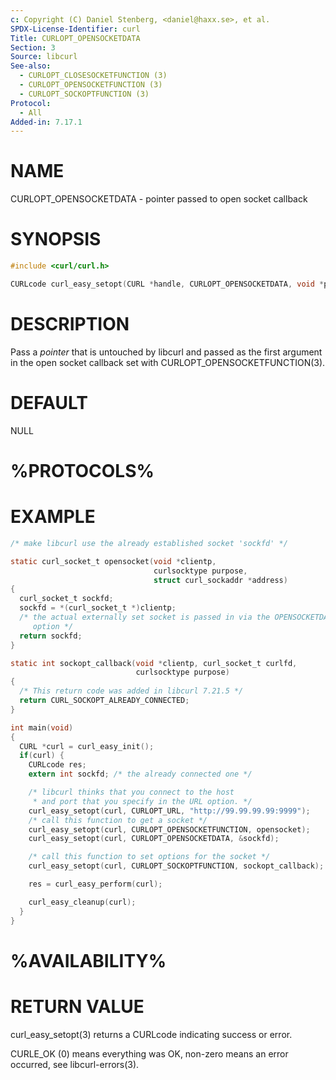 ```yaml
---
c: Copyright (C) Daniel Stenberg, <daniel@haxx.se>, et al.
SPDX-License-Identifier: curl
Title: CURLOPT_OPENSOCKETDATA
Section: 3
Source: libcurl
See-also:
  - CURLOPT_CLOSESOCKETFUNCTION (3)
  - CURLOPT_OPENSOCKETFUNCTION (3)
  - CURLOPT_SOCKOPTFUNCTION (3)
Protocol:
  - All
Added-in: 7.17.1
---
```


# NAME

CURLOPT_OPENSOCKETDATA - pointer passed to open socket callback

# SYNOPSIS

~~~c
#include <curl/curl.h>

CURLcode curl_easy_setopt(CURL *handle, CURLOPT_OPENSOCKETDATA, void *pointer);
~~~

# DESCRIPTION

Pass a *pointer* that is untouched by libcurl and passed as the first
argument in the open socket callback set with
CURLOPT_OPENSOCKETFUNCTION(3).

# DEFAULT

NULL

# %PROTOCOLS%

# EXAMPLE

~~~c
/* make libcurl use the already established socket 'sockfd' */

static curl_socket_t opensocket(void *clientp,
                                curlsocktype purpose,
                                struct curl_sockaddr *address)
{
  curl_socket_t sockfd;
  sockfd = *(curl_socket_t *)clientp;
  /* the actual externally set socket is passed in via the OPENSOCKETDATA
     option */
  return sockfd;
}

static int sockopt_callback(void *clientp, curl_socket_t curlfd,
                            curlsocktype purpose)
{
  /* This return code was added in libcurl 7.21.5 */
  return CURL_SOCKOPT_ALREADY_CONNECTED;
}

int main(void)
{
  CURL *curl = curl_easy_init();
  if(curl) {
    CURLcode res;
    extern int sockfd; /* the already connected one */

    /* libcurl thinks that you connect to the host
     * and port that you specify in the URL option. */
    curl_easy_setopt(curl, CURLOPT_URL, "http://99.99.99.99:9999");
    /* call this function to get a socket */
    curl_easy_setopt(curl, CURLOPT_OPENSOCKETFUNCTION, opensocket);
    curl_easy_setopt(curl, CURLOPT_OPENSOCKETDATA, &sockfd);

    /* call this function to set options for the socket */
    curl_easy_setopt(curl, CURLOPT_SOCKOPTFUNCTION, sockopt_callback);

    res = curl_easy_perform(curl);

    curl_easy_cleanup(curl);
  }
}
~~~

# %AVAILABILITY%

# RETURN VALUE

curl_easy_setopt(3) returns a CURLcode indicating success or error.

CURLE_OK (0) means everything was OK, non-zero means an error occurred, see
libcurl-errors(3).
